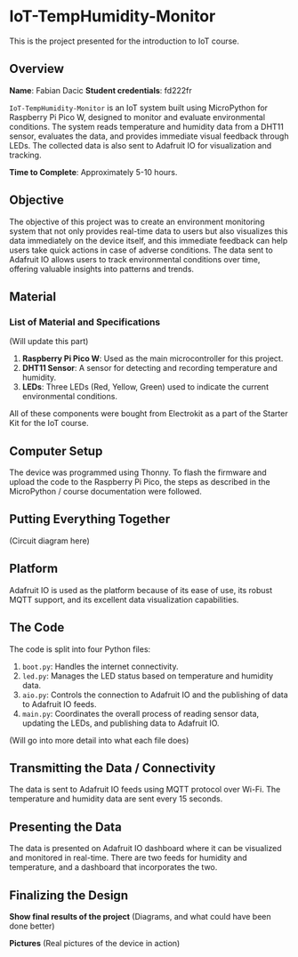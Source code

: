 # IoT-TempHumidity-Monitor
This is the project presented for the introduction to IoT course.

## Overview

**Name**: Fabian Dacic
**Student credentials**: fd222fr

`IoT-TempHumidity-Monitor` is an IoT system built using MicroPython for Raspberry Pi Pico W, designed to monitor and evaluate environmental conditions. The system reads temperature and humidity data from a DHT11 sensor, evaluates the data, and provides immediate visual feedback through LEDs. The collected data is also sent to Adafruit IO for visualization and tracking.

**Time to Complete**: Approximately 5-10 hours.

## Objective

The objective of this project was to create an environment monitoring system that not only provides real-time data to users but also visualizes this data immediately on the device itself, and this immediate feedback can help users take quick actions in case of adverse conditions. The data sent to Adafruit IO allows users to track environmental conditions over time, offering valuable insights into patterns and trends.

## Material

### List of Material and Specifications

(Will update this part)

1. **Raspberry Pi Pico W**: Used as the main microcontroller for this project.
2. **DHT11 Sensor**: A sensor for detecting and recording temperature and humidity.
3. **LEDs**: Three LEDs (Red, Yellow, Green) used to indicate the current environmental conditions.

All of these components were bought from Electrokit as a part of the Starter Kit for the IoT course.

## Computer Setup

The device was programmed using Thonny. To flash the firmware and upload the code to the Raspberry Pi Pico, the steps as described in the MicroPython / course documentation were followed. 

## Putting Everything Together

(Circuit diagram here)

## Platform

Adafruit IO is used as the platform because of its ease of use, its robust MQTT support, and its excellent data visualization capabilities. 

## The Code

The code is split into four Python files:

1. `boot.py`: Handles the internet connectivity.
2. `led.py`: Manages the LED status based on temperature and humidity data.
3. `aio.py`: Controls the connection to Adafruit IO and the publishing of data to Adafruit IO feeds.
4. `main.py`: Coordinates the overall process of reading sensor data, updating the LEDs, and publishing data to Adafruit IO.

(Will go into more detail into what each file does)

## Transmitting the Data / Connectivity
The data is sent to Adafruit IO feeds using MQTT protocol over Wi-Fi. The temperature and humidity data are sent every 15 seconds.

## Presenting the Data
The data is presented on Adafruit IO dashboard where it can be visualized and monitored in real-time.
There are two feeds for humidity and temperature, and a dashboard that incorporates the two.

## Finalizing the Design

**Show final results of the project**
(Diagrams, and what could have been done better)

**Pictures**
(Real pictures of the device in action)
